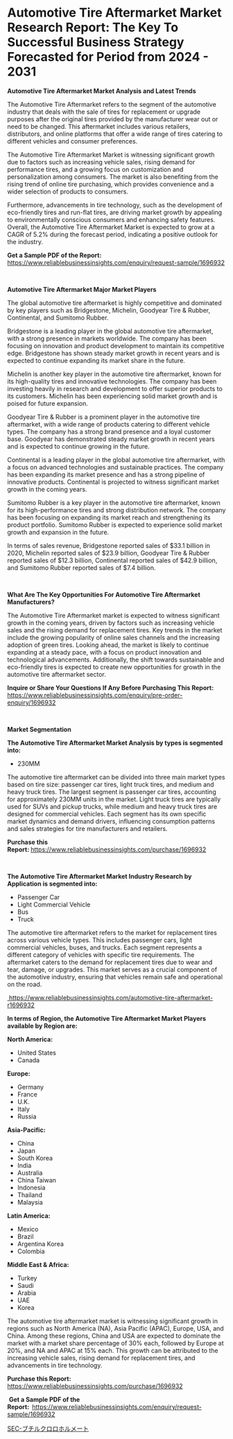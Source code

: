<p><h1>Automotive Tire Aftermarket Market Research Report: The Key To Successful Business Strategy Forecasted for Period from 2024 - 2031</h1></p><p><strong>Automotive Tire Aftermarket Market Analysis and Latest Trends</strong></p>
<p><p>The Automotive Tire Aftermarket refers to the segment of the automotive industry that deals with the sale of tires for replacement or upgrade purposes after the original tires provided by the manufacturer wear out or need to be changed. This aftermarket includes various retailers, distributors, and online platforms that offer a wide range of tires catering to different vehicles and consumer preferences.</p><p>The Automotive Tire Aftermarket Market is witnessing significant growth due to factors such as increasing vehicle sales, rising demand for performance tires, and a growing focus on customization and personalization among consumers. The market is also benefiting from the rising trend of online tire purchasing, which provides convenience and a wider selection of products to consumers.</p><p>Furthermore, advancements in tire technology, such as the development of eco-friendly tires and run-flat tires, are driving market growth by appealing to environmentally conscious consumers and enhancing safety features. Overall, the Automotive Tire Aftermarket Market is expected to grow at a CAGR of 5.2% during the forecast period, indicating a positive outlook for the industry.</p></p>
<p><strong>Get a Sample PDF of the Report:&nbsp;</strong> <a href="https://www.reliablebusinessinsights.com/enquiry/request-sample/1696932">https://www.reliablebusinessinsights.com/enquiry/request-sample/1696932</a></p>
<p>&nbsp;</p>
<p><strong>Automotive Tire Aftermarket Major Market Players</strong></p>
<p><p>The global automotive tire aftermarket is highly competitive and dominated by key players such as Bridgestone, Michelin, Goodyear Tire & Rubber, Continental, and Sumitomo Rubber. </p><p>Bridgestone is a leading player in the global automotive tire aftermarket, with a strong presence in markets worldwide. The company has been focusing on innovation and product development to maintain its competitive edge. Bridgestone has shown steady market growth in recent years and is expected to continue expanding its market share in the future.</p><p>Michelin is another key player in the automotive tire aftermarket, known for its high-quality tires and innovative technologies. The company has been investing heavily in research and development to offer superior products to its customers. Michelin has been experiencing solid market growth and is poised for future expansion.</p><p>Goodyear Tire & Rubber is a prominent player in the automotive tire aftermarket, with a wide range of products catering to different vehicle types. The company has a strong brand presence and a loyal customer base. Goodyear has demonstrated steady market growth in recent years and is expected to continue growing in the future.</p><p>Continental is a leading player in the global automotive tire aftermarket, with a focus on advanced technologies and sustainable practices. The company has been expanding its market presence and has a strong pipeline of innovative products. Continental is projected to witness significant market growth in the coming years.</p><p>Sumitomo Rubber is a key player in the automotive tire aftermarket, known for its high-performance tires and strong distribution network. The company has been focusing on expanding its market reach and strengthening its product portfolio. Sumitomo Rubber is expected to experience solid market growth and expansion in the future.</p><p>In terms of sales revenue, Bridgestone reported sales of $33.1 billion in 2020, Michelin reported sales of $23.9 billion, Goodyear Tire & Rubber reported sales of $12.3 billion, Continental reported sales of $42.9 billion, and Sumitomo Rubber reported sales of $7.4 billion.</p></p>
<p>&nbsp;</p>
<p><strong>What Are The Key Opportunities For Automotive Tire Aftermarket Manufacturers?</strong></p>
<p><p>The Automotive Tire Aftermarket market is expected to witness significant growth in the coming years, driven by factors such as increasing vehicle sales and the rising demand for replacement tires. Key trends in the market include the growing popularity of online sales channels and the increasing adoption of green tires. Looking ahead, the market is likely to continue expanding at a steady pace, with a focus on product innovation and technological advancements. Additionally, the shift towards sustainable and eco-friendly tires is expected to create new opportunities for growth in the automotive tire aftermarket sector.</p></p>
<p><strong>Inquire or Share Your Questions If Any Before Purchasing This Report:</strong> <a href="https://www.reliablebusinessinsights.com/enquiry/pre-order-enquiry/1696932">https://www.reliablebusinessinsights.com/enquiry/pre-order-enquiry/1696932</a></p>
<p>&nbsp;</p>
<p><strong>Market Segmentation</strong></p>
<p><strong>The Automotive Tire Aftermarket Market Analysis by types is segmented into:</strong></p>
<p><ul><li>230MM</li></ul></p>
<p><p>The automotive tire aftermarket can be divided into three main market types based on tire size: passenger car tires, light truck tires, and medium and heavy truck tires. The largest segment is passenger car tires, accounting for approximately 230MM units in the market. Light truck tires are typically used for SUVs and pickup trucks, while medium and heavy truck tires are designed for commercial vehicles. Each segment has its own specific market dynamics and demand drivers, influencing consumption patterns and sales strategies for tire manufacturers and retailers.</p></p>
<p><strong>Purchase this Report:&nbsp;</strong><a href="https://www.reliablebusinessinsights.com/purchase/1696932">https://www.reliablebusinessinsights.com/purchase/1696932</a></p>
<p>&nbsp;</p>
<p><strong>The Automotive Tire Aftermarket Market Industry Research by Application is segmented into:</strong></p>
<p><ul><li>Passenger Car</li><li>Light Commercial Vehicle</li><li>Bus</li><li>Truck</li></ul></p>
<p><p>The automotive tire aftermarket refers to the market for replacement tires across various vehicle types. This includes passenger cars, light commercial vehicles, buses, and trucks. Each segment represents a different category of vehicles with specific tire requirements. The aftermarket caters to the demand for replacement tires due to wear and tear, damage, or upgrades. This market serves as a crucial component of the automotive industry, ensuring that vehicles remain safe and operational on the road.</p></p>
<p><a href="https://www.reliablebusinessinsights.com/automotive-tire-aftermarket-r1696932">&nbsp;https://www.reliablebusinessinsights.com/automotive-tire-aftermarket-r1696932</a></p>
<p><strong>In terms of Region, the Automotive Tire Aftermarket Market Players available by Region are:</strong></p>
<p>
    <p> <strong> North America: </strong>
        <ul>
            <li>United States</li>
            <li>Canada</li>
        </ul>
        </p> 
    <p> <strong> Europe: </strong>
        <ul>
            <li>Germany</li>
            <li>France</li>
            <li>U.K.</li>
            <li>Italy</li>
            <li>Russia</li>
        </ul>
        </p> 
    <p> <strong> Asia-Pacific: </strong>
        <ul>
            <li>China</li>
            <li>Japan</li>
            <li>South Korea</li>
            <li>India</li>
            <li>Australia</li>
            <li>China Taiwan</li>
            <li>Indonesia</li>
            <li>Thailand</li>
            <li>Malaysia</li>
        </ul>
        </p> 
    <p> <strong> Latin America: </strong>
        <ul>
            <li>Mexico</li>
            <li>Brazil</li>
            <li>Argentina Korea</li>
            <li>Colombia</li>
        </ul>
        </p> 
    <p> <strong> Middle East & Africa: </strong>
        <ul>
            <li>Turkey</li>
            <li>Saudi</li>
            <li>Arabia</li>
            <li>UAE</li>
            <li>Korea</li>
        </ul>
    </p>
    </p>
<p><p>The automotive tire aftermarket market is witnessing significant growth in regions such as North America (NA), Asia Pacific (APAC), Europe, USA, and China. Among these regions, China and USA are expected to dominate the market with a market share percentage of 30% each, followed by Europe at 20%, and NA and APAC at 15% each. This growth can be attributed to the increasing vehicle sales, rising demand for replacement tires, and advancements in tire technology.</p></p>
<p><strong>Purchase this Report: </strong><a href="https://www.reliablebusinessinsights.com/purchase/1696932">https://www.reliablebusinessinsights.com/purchase/1696932</a></p>
<p>&nbsp;<strong>Get a Sample PDF of the Report:&nbsp;&nbsp;</strong><a href="https://www.reliablebusinessinsights.com/enquiry/request-sample/1696932">https://www.reliablebusinessinsights.com/enquiry/request-sample/1696932</a></p>
<p><strong></strong></p>
<p><p><a href="https://medium.com/@addyserr7687/%E3%82%BB%E3%83%83%E3%82%AF%E3%83%96%E3%83%81%E3%83%AB%E3%82%AF%E3%83%AD%E3%83%AB%E3%83%9B%E3%83%AB%E3%83%A0%E9%85%B8%E3%82%A8%E3%82%B9%E3%83%86%E3%83%AB%E5%B8%82%E5%A0%B4%E8%A6%8F%E6%A8%A1-%E5%B8%82%E5%A0%B4%E5%B1%95%E6%9C%9B%E3%81%A8%E5%B8%82%E5%A0%B4%E4%BA%88%E6%B8%AC-2024%E5%B9%B4%E3%81%8B%E3%82%892031%E5%B9%B4-b9ee47803334">SEC-ブチルクロロホルメート</a></p></p>